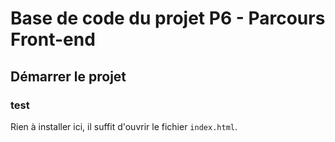 # Base de code du projet P6 - Parcours Front-end

## Démarrer le projet
### test
Rien à installer ici, il suffit d'ouvrir le fichier `index.html`.

